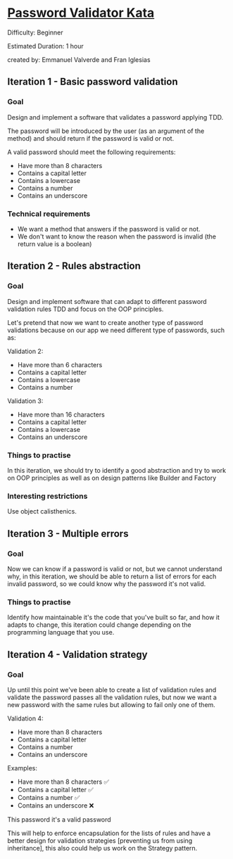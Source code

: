 # [Password Validator Kata](https://katalyst.codurance.com/password-validation?utm_content=213945527&utm_medium=social&utm_source=twitter&hss_channel=tw-722314876216086528)

Difficulty: Beginner

Estimated Duration: 1 hour

created by: Emmanuel Valverde and Fran Iglesias

## Iteration 1 - Basic password validation
### Goal
Design and implement a software that validates a password applying TDD.

The password will be introduced by the user (as an argument of the method) and should return if the password is valid or not.

A valid password should meet the following requirements:

- Have more than 8 characters
- Contains a capital letter
- Contains a lowercase
- Contains a number
- Contains an underscore


### Technical requirements

- We want a method that answers if the password is valid or not.
- We don't want to know the reason when the password is invalid (the return value is a boolean)


## Iteration 2 - Rules abstraction
### Goal

Design and implement software that can adapt to different password validation rules TDD and focus on the OOP principles.

Let's pretend that now we want to create another type of password validations because on our app we need 
different type of passwords, such as:

Validation 2:

- Have more than 6 characters
- Contains a capital letter
- Contains a lowercase
- Contains a number


Validation 3:

- Have more than 16 characters
- Contains a capital letter
- Contains a lowercase
- Contains an underscore


### Things to practise
In this iteration, we should try to identify a good abstraction and try to work on OOP principles as well 
as on design patterns like Builder and Factory

### Interesting restrictions
Use object calisthenics.


## Iteration 3 - Multiple errors
### Goal
Now we can know if a password is valid or not, but we cannot understand why, in this iteration, 
we should be able to return a list of errors for each invalid password, so we could know why the password it's not valid.

### Things to practise
Identify how maintainable it's the code that you've built so far, and how it adapts to change, 
this iteration could change depending on the programming language that you use.


## Iteration 4 - Validation strategy
### Goal
Up until this point we've been able to create a list of validation rules and validate the password 
passes all the validation rules, but now we want a new password with the same rules but allowing to fail only one of them.

Validation 4:

- Have more than 8 characters
- Contains a capital letter
- Contains a number
- Contains an underscore

Examples:

- Have more than 8 characters ✅
- Contains a capital letter ✅
- Contains a number ✅
- Contains an underscore ❌

This password it's a valid password


This will help to enforce encapsulation for the lists of rules and have a better design for 
validation strategies [preventing us from using inheritance], this also could help us work on the Strategy pattern.
